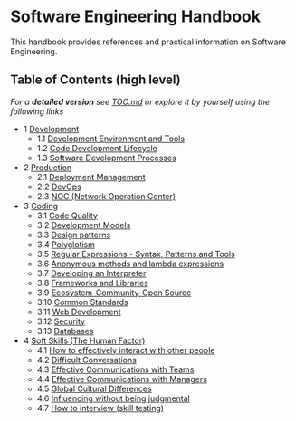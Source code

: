 Software Engineering Handbook
=============================

This handbook provides references and practical information on Software Engineering.

## Table of Contents (high level)

*For a **detailed version** see [TOC.md](TOC.md) or explore it by yourself using the following links*

- 1 [Development](/Handbook/Development)
    - 1.1 [Development Environment and Tools](/Handbook/Development/Development%20Environment%20and%20Tools)
    - 1.2 [Code Development Lifecycle](/Handbook/Development/Code%20Development%20Lifecycle)
    - 1.3 [Software Development Processes](/Handbook/Development/Software%20Development%20Processes)
- 2 [Production](/Handbook/Production)
    - 2.1 [Deployment Management](/Handbook/Production/Deployment%20Management)
    - 2.2 [DevOps](/Handbook/Production/DevOps)
    - 2.3 [NOC (Network Operation Center)](/Handbook/Production/NOC%20%28Network%20Operation%20Center%29)
- 3 [Coding](/Handbook/Coding)
    - 3.1 [Code Quality](/Handbook/Coding/Code%20Quality)
    - 3.2 [Development Models](/Handbook/Coding/Development%20Models)
    - 3.3 [Design patterns](/Handbook/Coding/Design%20patterns)
    - 3.4 [Polyglotism](/Handbook/Coding/Polyglotism)
    - 3.5 [Regular Expressions - Syntax, Patterns and Tools](/Handbook/Coding/Regular%20Expressions%20-%20Syntax%2C%20Patterns%20and%20Tools)
    - 3.6 [Anonymous methods and lambda expressions](/Handbook/Coding/Anonymous%20methods%20and%20lambda%20expressions)
    - 3.7 [Developing an Interpreter](/Handbook/Coding/Developing%20an%20Interpreter)
    - 3.8 [Frameworks and Libraries](/Handbook/Coding/Frameworks%20and%20Libraries)
    - 3.9 [Ecosystem-Community-Open Source](/Handbook/Coding/Ecosystem-Community-Open%20Source)
    - 3.10 [Common Standards](/Handbook/Coding/Common%20Standards)
    - 3.11 [Web Development](/Handbook/Coding/Web%20Development)
    - 3.12 [Security](/Handbook/Coding/Security)
    - 3.13 [Databases](/Handbook/Coding/Databases)
- 4 [Soft Skills (The Human Factor)](/Handbook/Soft%20Skills%20%28The%20Human%20Factor%29)
    - 4.1 [How to effectively interact with other people](/Handbook/Soft%20Skills%20%28The%20Human%20Factor%29/How%20to%20effectively%20interact%20with%20other%20people)
    - 4.2 [Difficult Conversations](/Handbook/Soft%20Skills%20%28The%20Human%20Factor%29/Difficult%20Conversations)
    - 4.3 [Effective Communications with Teams](/Handbook/Soft%20Skills%20%28The%20Human%20Factor%29/Effective%20Communications%20with%20Teams)
    - 4.4 [Effective Communications with Managers](/Handbook/Soft%20Skills%20%28The%20Human%20Factor%29/Effective%20Communications%20with%20Managers)
    - 4.5 [Global Cultural Differences](/Handbook/Soft%20Skills%20%28The%20Human%20Factor%29/Global%20Cultural%20Differences)
    - 4.6 [Influencing without being judgmental](/Handbook/Soft%20Skills%20%28The%20Human%20Factor%29/Influencing%20without%20being%20judgmental)
    - 4.7 [How to interview (skill testing)](/Handbook/Soft%20Skills%20%28The%20Human%20Factor%29/How%20to%20interview%20%28skill%20testing%29)
